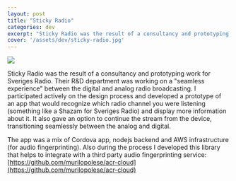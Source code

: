 ```yaml
---
layout: post
title: "Sticky Radio"
categories: dev
excerpt: "Sticky Radio was the result of a consultancy and prototyping work for Sveriges Radio Ressearch and Development department. The goal was to explore the idea of what could be a \"seamless experience\" between digital and traditional radio broadcasting."
cover: '/assets/dev/sticky-radio.jpg'
---
```


![]({{page.basepath}}assets/dev/sticky-radio.jpg)

Sticky Radio was the result of a consultancy and prototyping work for Sveriges Radio. Their R&D department was working on a "seamless experience" between the digital and analog radio broadcasting. I participated actively on the design process and developed a prototype of an app that would recognize which radio channel you were listening (something like a Shazam for Sveriges Radio) and display more information about it. It also gave an option to continue the stream from the device, transitioning seamlessly between the analog and digital.

The app was a mix of Cordova app, nodejs backend and AWS infrastructure (for audio fingerprinting). Also during the process I developed this library that helps to integrate with a third party audio fingerprinting service: [https://github.com/murilopolese/acr-cloud](https://github.com/murilopolese/acr-cloud)

